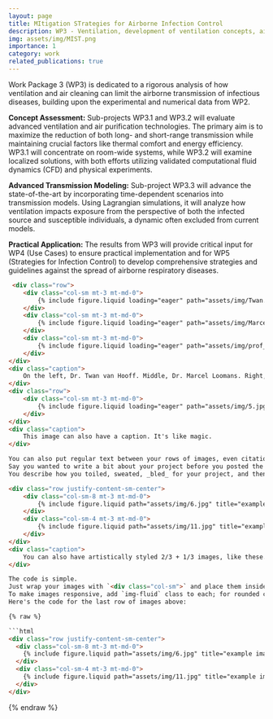 ```yaml
---
layout: page
title: MItigation STrategies for Airborne Infection Control 
description: WP3 - Ventilation, development of ventilation concepts, air sanitization, CFD
img: assets/img/MIST.png
importance: 1
category: work
related_publications: true
---
```


Work Package 3 (WP3) is dedicated to a rigorous analysis of how ventilation and air cleaning can limit the airborne transmission of infectious diseases, building upon the experimental and numerical data from WP2.

**Concept Assessment:**
Sub-projects WP3.1 and WP3.2 will evaluate advanced ventilation and air purification technologies. The primary aim is to maximize the reduction of both long- and short-range transmission while maintaining crucial factors like thermal comfort and energy efficiency. WP3.1 will concentrate on room-wide systems, while WP3.2 will examine localized solutions, with both efforts utilizing validated computational fluid dynamics (CFD) and physical experiments.

**Advanced Transmission Modeling:**
Sub-project WP3.3 will advance the state-of-the-art by incorporating time-dependent scenarios into transmission models. Using Lagrangian simulations, it will analyze how ventilation impacts exposure from the perspective of both the infected source and susceptible individuals, a dynamic often excluded from current models.

**Practical Application:**
The results from WP3 will provide critical input for WP4 (Use Cases) to ensure practical implementation and for WP5 (Strategies for Infection Control) to develop comprehensive strategies and guidelines against the spread of airborne respiratory diseases.

```html
 <div class="row">
    <div class="col-sm mt-3 mt-md-0">
        {% include figure.liquid loading="eager" path="assets/img/Twan.jpg" title="example image" class="img-fluid rounded z-depth-1" %}
    </div>
    <div class="col-sm mt-3 mt-md-0">
        {% include figure.liquid loading="eager" path="assets/img/Marcel.jpg" title="example image" class="img-fluid rounded z-depth-1" %}
    </div>
    <div class="col-sm mt-3 mt-md-0">
        {% include figure.liquid loading="eager" path="assets/img/prof_pic.jpg" title="example image" class="img-fluid rounded z-depth-1" %}
    </div>
</div>
<div class="caption">
    On the left, Dr. Twan van Hooff. Middle, Dr. Marcel Loomans. Right, Dr. Peng Qin.
</div>
<div class="row">
    <div class="col-sm mt-3 mt-md-0">
        {% include figure.liquid loading="eager" path="assets/img/5.jpg" title="example image" class="img-fluid rounded z-depth-1" %}
    </div>
</div>
<div class="caption">
    This image can also have a caption. It's like magic.
</div>

You can also put regular text between your rows of images, even citations {% cite einstein1950meaning %}.
Say you wanted to write a bit about your project before you posted the rest of the images.
You describe how you toiled, sweated, _bled_ for your project, and then... you reveal its glory in the next row of images.

<div class="row justify-content-sm-center">
    <div class="col-sm-8 mt-3 mt-md-0">
        {% include figure.liquid path="assets/img/6.jpg" title="example image" class="img-fluid rounded z-depth-1" %}
    </div>
    <div class="col-sm-4 mt-3 mt-md-0">
        {% include figure.liquid path="assets/img/11.jpg" title="example image" class="img-fluid rounded z-depth-1" %}
    </div>
</div>
<div class="caption">
    You can also have artistically styled 2/3 + 1/3 images, like these.
</div>

The code is simple.
Just wrap your images with `<div class="col-sm">` and place them inside `<div class="row">` (read more about the <a href="https://getbootstrap.com/docs/4.4/layout/grid/">Bootstrap Grid</a> system).
To make images responsive, add `img-fluid` class to each; for rounded corners and shadows use `rounded` and `z-depth-1` classes.
Here's the code for the last row of images above:

{% raw %}

```html
<div class="row justify-content-sm-center">
  <div class="col-sm-8 mt-3 mt-md-0">
    {% include figure.liquid path="assets/img/6.jpg" title="example image" class="img-fluid rounded z-depth-1" %}
  </div>
  <div class="col-sm-4 mt-3 mt-md-0">
    {% include figure.liquid path="assets/img/11.jpg" title="example image" class="img-fluid rounded z-depth-1" %}
  </div>
</div>
```

{% endraw %}
